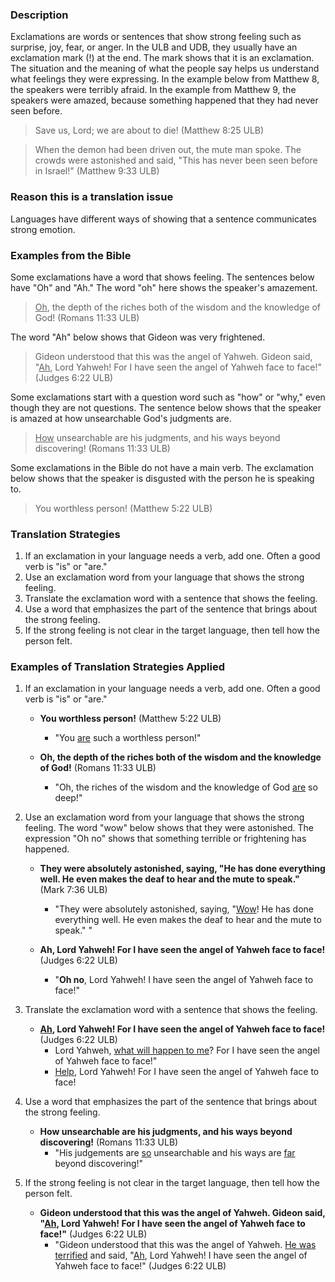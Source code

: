 
### Description

Exclamations are words or sentences that show strong feeling such as surprise, joy, fear, or anger. In the ULB and UDB, they usually have an exclamation mark (!) at the end. The mark shows that it is an exclamation. The situation and the meaning of what the people say helps us understand what feelings they were expressing. In the example below from Matthew 8, the speakers were terribly afraid. In the example from Matthew 9, the speakers were amazed, because something happened that they had never seen before.

>Save us, Lord; we are about to die! (Matthew 8:25 ULB)


>When the demon had been driven out, the mute man spoke. The crowds were astonished and said, "This has never been seen before in Israel!"  (Matthew 9:33 ULB)

### Reason this is a translation issue

Languages have different ways of showing that a sentence communicates strong emotion.

### Examples from the Bible

Some exclamations have a word that shows feeling. The sentences below have "Oh" and "Ah." The word "oh" here shows the speaker's amazement.

><u>Oh</u>, the depth of the riches both of the wisdom and the knowledge of God! (Romans 11:33 ULB)

The word "Ah" below shows that Gideon was very frightened.
>Gideon understood that this was the angel of Yahweh. Gideon said, "<u>Ah</u>, Lord Yahweh! For I have seen the angel of Yahweh face to face!" (Judges 6:22 ULB)

Some exclamations start with a question word such as "how" or "why," even though they are not questions. The sentence below shows that the speaker is amazed at how unsearchable God's judgments are.

><u>How</u> unsearchable are his judgments, and his ways beyond discovering! (Romans 11:33 ULB)

Some exclamations in the Bible do not have a main verb. The exclamation below shows that the speaker is disgusted with the person he is speaking to.

>You worthless person! (Matthew 5:22 ULB)

### Translation Strategies

1. If an exclamation in your language needs a verb, add one. Often a good verb is "is" or "are."
1. Use an exclamation word from your language that shows the strong feeling.
1. Translate the exclamation word with a sentence that shows the feeling.
1. Use a word that emphasizes the part of the sentence that brings about the strong feeling.
2. If the strong feeling is not clear in the target language, then tell how the person felt.

### Examples of Translation Strategies Applied

1. If an exclamation in your language needs a verb, add one. Often a good verb is "is" or "are."

    * **You worthless person!** (Matthew 5:22 ULB)
        * "You <u>are</u> such a worthless person!"

    * **Oh, the depth of the riches both of the wisdom and the knowledge of God!** (Romans 11:33 ULB)
        * "Oh, the riches of the wisdom and the knowledge of God <u>are</u> so deep!"

2. Use an exclamation word from your language that shows the strong feeling. The word "wow" below shows that they were astonished. The expression "Oh no" shows that something terrible or frightening has happened.

    * **They were absolutely astonished, saying, "He has done everything well. He even makes the deaf to hear and the mute to speak."** (Mark 7:36 ULB)
        * "They were absolutely astonished, saying, "<u>Wow</u>! He has done everything well. He even makes the deaf to hear and the mute to speak." "

    * **Ah, Lord Yahweh! For I have seen the angel of Yahweh face to face!** (Judges 6:22 ULB)
        * "__Oh no__, Lord Yahweh! I have seen the angel of Yahweh face to face!"

3. Translate the exclamation word with a sentence that shows the feeling.

    * **<u>Ah</u>, Lord Yahweh! For I have seen the angel of Yahweh face to face!** (Judges 6:22 ULB)
        * Lord Yahweh, <u>what will happen to me</u>? For I have seen the angel of Yahweh face to face!"
        * <u>Help</u>, Lord Yahweh! For I have seen the angel of Yahweh face to face!

4. Use a word that emphasizes the part of the sentence that brings about the strong feeling.

    * **How unsearchable are his judgments, and his ways beyond discovering!** (Romans 11:33 ULB)
        * "His judgements are <u>so</u> unsearchable and his ways are <u>far</u> beyond discovering!"

5. If the strong feeling is not clear in the target language, then tell how the person felt.

    * **Gideon understood that this was the angel of Yahweh. Gideon said, "<u>Ah</u>, Lord Yahweh! For I have seen the angel of Yahweh face to face!"** (Judges 6:22 ULB)
        * "Gideon understood that this was the angel of Yahweh. <u>He was terrified</u> and said, "<u>Ah</u>, Lord Yahweh! I have seen the angel of Yahweh face to face!" (Judges 6:22 ULB)

